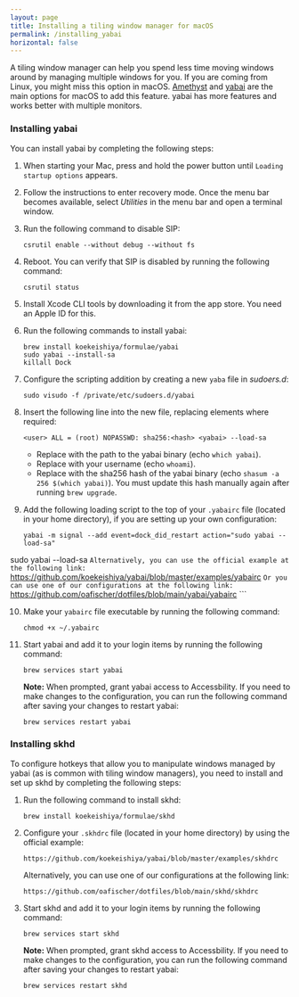 ```yaml
---
layout: page
title: Installing a tiling window manager for macOS
permalink: /installing_yabai
horizontal: false
---
```


A tiling window manager can help you spend less time moving windows around by managing multiple windows for you. If you are coming from Linux, you might miss this option in macOS. [Amethyst](https://github.com/ianyh/Amethyst) and [yabai](https://github.com/koekeishiya/yabai) are the main options for macOS to add this feature. yabai has more features and works better with multiple monitors.

### Installing yabai

You can install yabai by completing the following steps:

1. When starting your Mac, press and hold the power button until `Loading startup options` appears.

2. Follow the instructions to enter recovery mode. Once the menu bar becomes available, select *Utilities* in the menu bar and open a terminal window.

3. Run the following command to disable SIP:

    ```
    csrutil enable --without debug --without fs
    ```

4. Reboot. You can verify that SIP is disabled by running the following command:

    ```
    csrutil status
    ```
    
5. Install Xcode CLI tools by downloading it from the app store. You need an Apple ID for this.

6. Run the following commands to install yabai:

    ```
    brew install koekeishiya/formulae/yabai
    sudo yabai --install-sa
    killall Dock
    ```
    
7. Configure the scripting addition by creating a new `yaba` file in _sudoers.d_:

    ```
    sudo visudo -f /private/etc/sudoers.d/yabai
    ```

8. Insert the following line into the new file, replacing elements where required:

    ```
    <user> ALL = (root) NOPASSWD: sha256:<hash> <yabai> --load-sa
    ```

    - Replace <yabai> with the path to the yabai binary (echo `which yabai`).
    - Replace <user> with your username (echo `whoami`). 
    - Replace <hash> with the sha256 hash of the yabai binary (echo `shasum -a 256 $(which yabai)`). You must update this hash manually again after running `brew upgrade`.

9. Add the following loading script to the top of your `.yabairc` file (located in your home directory), if you are setting up your own configuration:

    ```
    yabai -m signal --add event=dock_did_restart action="sudo yabai --load-sa"
sudo yabai --load-sa
    ```
    Alternatively, you can use the official example at the following link:
    ```
    https://github.com/koekeishiya/yabai/blob/master/examples/yabairc
    ```
    Or you can use one of our configurations at the following link:
    ```
    https://github.com/oafischer/dotfiles/blob/main/yabai/yabairc
    ```

10. Make your `yabairc` file executable by running the following command:

    ```
    chmod +x ~/.yabairc
    ```

11. Start yabai and add it to your login items by running the following command:

    ```
    brew services start yabai
    ```
    **Note:** When prompted, grant yabai access to Accessbility.
    If you need to make changes to the configuration, you can run the following command after saving your changes to restart yabai:

    ```
    brew services restart yabai
    ```

### Installing skhd

To configure hotkeys that allow you to manipulate windows managed by yabai (as is common with tiling window managers), you need to install and set up skhd by completing the following steps:

1. Run the following command to install skhd:

    ```
    brew install koekeishiya/formulae/skhd
    ```

2. Configure your `.skhdrc` file (located in your home directory) by using the official example:

    ```
    https://github.com/koekeishiya/yabai/blob/master/examples/skhdrc
    ```
    Alternatively, you can use one of our configurations at the following link:
    ```
    https://github.com/oafischer/dotfiles/blob/main/skhd/skhdrc
    ```

3. Start skhd and add it to your login items by running the following command:

    ```
    brew services start skhd
    ```
    **Note:** When prompted, grant skhd access to Accessbility.
    If you need to make changes to the configuration, you can run the following command after saving your changes to restart yabai:

    ```
    brew services restart skhd
    ```
    
